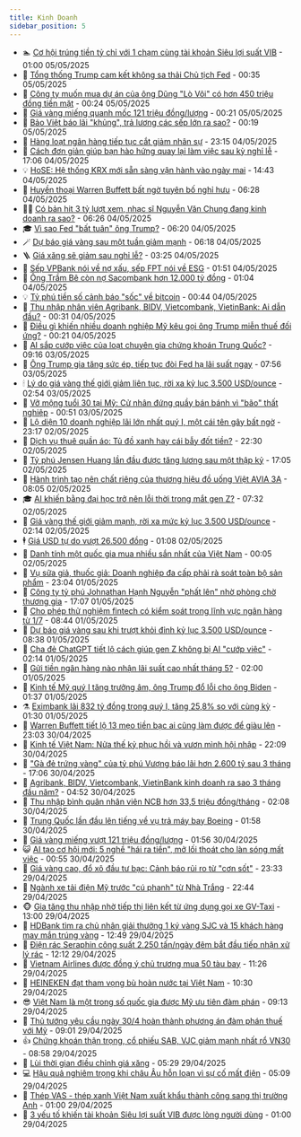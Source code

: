 ```yaml
---
title: Kinh Doanh
sidebar_position: 5
---
```


<!-- dantri-kinh-doanh:START -->
- 🏊 [Cơ hội trúng tiền tỷ chỉ với 1 chạm cùng tài khoản Siêu lợi suất VIB](https://dantri.com.vn/kinh-doanh/co-hoi-trung-tien-ty-chi-voi-1-cham-cung-tai-khoan-sieu-loi-suat-vib-20250504165451526.htm) - 01:00 05/05/2025
- 🦆 [Tổng thống Trump cam kết không sa thải Chủ tịch Fed](https://dantri.com.vn/the-gioi/tong-thong-trump-cam-ket-khong-sa-thai-chu-tich-fed-20250504221904519.htm) - 00:35 05/05/2025
- 🦄 [Công ty muốn mua dự án của ông Dũng &quot;Lò Vôi&quot; có hơn 450 triệu đồng tiền mặt](https://dantri.com.vn/kinh-doanh/cong-ty-muon-mua-du-an-cua-ong-dung-lo-voi-co-hon-450-trieu-dong-tien-mat-20250505065046925.htm) - 00:24 05/05/2025
- 🌝 [Giá vàng miếng quanh mốc 121 triệu đồng/lượng](https://dantri.com.vn/kinh-doanh/gia-vang-mieng-quanh-moc-121-trieu-dongluong-20250505070618948.htm) - 00:21 05/05/2025
- 💃 [Bảo Việt báo lãi &quot;khủng&quot;, trả lương các sếp lớn ra sao?](https://dantri.com.vn/kinh-doanh/bao-viet-bao-lai-khung-tra-luong-cac-sep-lon-ra-sao-20250503202837391.htm) - 00:19 05/05/2025
- 🦏 [Hàng loạt ngân hàng tiếp tục cắt giảm nhân sự](https://dantri.com.vn/kinh-doanh/hang-loat-ngan-hang-tiep-tuc-cat-giam-nhan-su-20250504153730464.htm) - 23:15 04/05/2025
- 🦩 [Cách đơn giản giúp bạn hào hứng quay lại làm việc sau kỳ nghỉ lễ](https://dantri.com.vn/kinh-doanh/cach-don-gian-giup-ban-hao-hung-quay-lai-lam-viec-sau-ky-nghi-le-20250504124245882.htm) - 17:06 04/05/2025
- 💡 [HoSE: Hệ thống KRX mới sẵn sàng vận hành vào ngày mai](https://dantri.com.vn/kinh-doanh/hose-he-thong-krx-moi-san-sang-van-hanh-vao-ngay-mai-20250504211557040.htm) - 14:43 04/05/2025
- 🌊 [Huyền thoại Warren Buffett bất ngờ tuyên bố nghỉ hưu](https://dantri.com.vn/kinh-doanh/huyen-thoai-warren-buffett-bat-ngo-tuyen-bo-nghi-huu-20250504122454669.htm) - 06:28 04/05/2025
- 🧑‍💻 [Có bản hit 3 tỷ lượt xem, nhạc sĩ Nguyễn Văn Chung đang kinh doanh ra sao?](https://dantri.com.vn/kinh-doanh/co-ban-hit-3-ty-luot-xem-nhac-si-nguyen-van-chung-dang-kinh-doanh-ra-sao-20250504091142516.htm) - 06:26 04/05/2025
- 🎓 [Vì sao Fed &quot;bất tuân&quot; ông Trump?](https://dantri.com.vn/kinh-doanh/vi-sao-fed-bat-tuan-ong-trump-20250503233546557.htm) - 06:20 04/05/2025
- 🪄 [Dự báo giá vàng sau một tuần giảm mạnh](https://dantri.com.vn/kinh-doanh/du-bao-gia-vang-sau-mot-tuan-giam-manh-20250503201642738.htm) - 06:18 04/05/2025
- 🪜 [Giá xăng sẽ giảm sau nghỉ lễ?](https://dantri.com.vn/kinh-doanh/gia-xang-se-giam-sau-nghi-le-20250504100309843.htm) - 03:25 04/05/2025
- 🦄 [Sếp VPBank nói về nợ xấu, sếp FPT nói về ESG](https://dantri.com.vn/kinh-doanh/sep-vpbank-noi-ve-no-xau-sep-fpt-noi-ve-esg-20250504081603087.htm) - 01:51 04/05/2025
- 💯 [Ông Trầm Bê còn nợ Sacombank hơn 12.000 tỷ đồng](https://dantri.com.vn/kinh-doanh/ong-tram-be-con-no-sacombank-hon-12000-ty-dong-20250504023445292.htm) - 01:04 04/05/2025
- 💡 [Tỷ phú tiền số cảnh báo &quot;sốc&quot; về bitcoin](https://dantri.com.vn/kinh-doanh/ty-phu-tien-so-canh-bao-soc-ve-bitcoin-20250503101026671.htm) - 00:44 04/05/2025
- 🧰 [Thu nhập nhân viên Agribank, BIDV, Vietcombank, VietinBank: Ai dẫn đầu?](https://dantri.com.vn/kinh-doanh/thu-nhap-nhan-vien-agribank-bidv-vietcombank-vietinbank-ai-dan-dau-20250503002312422.htm) - 00:31 04/05/2025
- 🎊 [Điều gì khiến nhiều doanh nghiệp Mỹ kêu gọi ông Trump miễn thuế đối ứng?](https://dantri.com.vn/kinh-doanh/dieu-gi-khien-nhieu-doanh-nghiep-my-keu-goi-ong-trump-mien-thue-doi-ung-20250503211727878.htm) - 00:21 04/05/2025
- 🔭 [AI sắp cướp việc của loạt chuyên gia chứng khoán Trung Quốc?](https://dantri.com.vn/kinh-doanh/ai-sap-cuop-viec-cua-loat-chuyen-gia-chung-khoan-trung-quoc-20250313110619012.htm) - 09:16 03/05/2025
- 💼 [Ông Trump gia tăng sức ép, tiếp tục đòi Fed hạ lãi suất ngay](https://dantri.com.vn/kinh-doanh/ong-trump-gia-tang-suc-ep-tiep-tuc-doi-fed-ha-lai-suat-ngay-20250503144656694.htm) - 07:56 03/05/2025
- 🕯 [Lý do giá vàng thế giới giảm liên tục, rời xa kỷ lục 3.500 USD/ounce](https://dantri.com.vn/kinh-doanh/ly-do-gia-vang-the-gioi-giam-lien-tuc-roi-xa-ky-luc-3500-usdounce-20250503005703510.htm) - 02:54 03/05/2025
- 🫣 [Vỡ mộng tuổi 30 tại Mỹ: Cử nhân đứng quầy bán bánh vì &quot;bão&quot; thất nghiệp](https://dantri.com.vn/kinh-doanh/vo-mong-tuoi-30-tai-my-cu-nhan-dung-quay-ban-banh-vi-bao-that-nghiep-20250429220607518.htm) - 00:51 03/05/2025
- 🤠 [Lộ diện 10 doanh nghiệp lãi lớn nhất quý I, một cái tên gây bất ngờ](https://dantri.com.vn/kinh-doanh/lo-dien-10-doanh-nghiep-lai-lon-nhat-quy-i-mot-cai-ten-gay-bat-ngo-20250502183423371.htm) - 23:17 02/05/2025
- 🌈 [Dịch vụ thuê quần áo: Tủ đồ xanh hay cái bẫy đốt tiền?](https://dantri.com.vn/kinh-doanh/dich-vu-thue-quan-ao-tu-do-xanh-hay-cai-bay-dot-tien-20250502000531262.htm) - 22:30 02/05/2025
- 🦅 [Tỷ phú Jensen Huang lần đầu được tăng lương sau một thập kỷ](https://dantri.com.vn/kinh-doanh/ty-phu-jensen-huang-lan-dau-duoc-tang-luong-sau-mot-thap-ky-20250502171026160.htm) - 17:05 02/05/2025
- 🌁 [Hành trình tạo nên chất riêng của thương hiệu đồ uống Việt AVIA 3A](https://dantri.com.vn/kinh-doanh/hanh-trinh-tao-nen-chat-rieng-cua-thuong-hieu-do-uong-viet-avia-3a-20250502142727673.htm) - 08:05 02/05/2025
- 🎓 [AI khiến bằng đại học trở nên lỗi thời trong mắt gen Z?](https://dantri.com.vn/kinh-doanh/ai-khien-bang-dai-hoc-tro-nen-loi-thoi-trong-mat-gen-z-20250428195859850.htm) - 07:32 02/05/2025
- 📝 [Giá vàng thế giới giảm mạnh, rời xa mức kỷ lục 3.500 USD/ounce](https://dantri.com.vn/kinh-doanh/gia-vang-the-gioi-giam-manh-roi-xa-muc-ky-luc-3500-usdounce-20250501234110694.htm) - 02:14 02/05/2025
- 🕴 [Giá USD tự do vượt 26.500 đồng](https://dantri.com.vn/kinh-doanh/gia-usd-tu-do-vuot-26500-dong-20250501230642937.htm) - 01:08 02/05/2025
- 🧰 [Danh tính một quốc gia mua nhiều sắn nhất của Việt Nam](https://dantri.com.vn/kinh-doanh/danh-tinh-mot-quoc-gia-mua-nhieu-san-nhat-cua-viet-nam-20250501224638649.htm) - 00:05 02/05/2025
- 🤖 [Vụ sữa giả, thuốc giả: Doanh nghiệp đa cấp phải rà soát toàn bộ sản phẩm](https://dantri.com.vn/kinh-doanh/vu-sua-gia-thuoc-gia-doanh-nghiep-da-cap-phai-ra-soat-toan-bo-san-pham-20250501230107647.htm) - 23:04 01/05/2025
- 🤠 [Công ty tỷ phú Johnathan Hạnh Nguyễn &quot;phất lên&quot; nhờ phòng chờ thương gia](https://dantri.com.vn/kinh-doanh/cong-ty-ty-phu-johnathan-hanh-nguyen-phat-len-nho-phong-cho-thuong-gia-20250501065627284.htm) - 17:07 01/05/2025
- 🌮 [Cho phép thử nghiệm fintech có kiểm soát trong lĩnh vực ngân hàng từ  1/7](https://dantri.com.vn/kinh-doanh/cho-phep-thu-nghiem-fintech-co-kiem-soat-trong-linh-vuc-ngan-hang-tu-17-20250501103153210.htm) - 08:44 01/05/2025
- 🦄 [Dự báo giá vàng sau khi trượt khỏi đỉnh kỷ lục 3.500 USD/ounce](https://dantri.com.vn/kinh-doanh/du-bao-gia-vang-sau-khi-truot-khoi-dinh-ky-luc-3500-usdounce-20250501010708814.htm) - 08:38 01/05/2025
- 👺 [Cha đẻ ChatGPT tiết lộ cách giúp gen Z không bị AI &quot;cướp việc&quot;](https://dantri.com.vn/kinh-doanh/cha-de-chatgpt-tiet-lo-cach-giup-gen-z-khong-bi-ai-cuop-viec-20250429162752102.htm) - 02:14 01/05/2025
- 🤗 [Gửi tiền ngân hàng nào nhận lãi suất cao nhất tháng 5?](https://dantri.com.vn/kinh-doanh/gui-tien-ngan-hang-nao-nhan-lai-suat-cao-nhat-thang-5-20250501003034495.htm) - 02:00 01/05/2025
- 💪 [Kinh tế Mỹ quý I tăng trưởng âm, ông Trump đổ lỗi cho ông Biden](https://dantri.com.vn/kinh-doanh/kinh-te-my-quy-i-tang-truong-am-ong-trump-do-loi-cho-ong-biden-20250501024905305.htm) - 01:37 01/05/2025
- ⚗️ [Eximbank lãi 832 tỷ đồng trong quý I, tăng 25,8% so với cùng kỳ](https://dantri.com.vn/kinh-doanh/eximbank-lai-832-ty-dong-trong-quy-i-tang-258-so-voi-cung-ky-20250430201246732.htm) - 01:30 01/05/2025
- 🧠 [Warren Buffett tiết lộ 13 mẹo tiền bạc ai cũng làm được để giàu lên](https://dantri.com.vn/kinh-doanh/warren-buffett-tiet-lo-13-meo-tien-bac-ai-cung-lam-duoc-de-giau-len-20250429224252223.htm) - 23:03 30/04/2025
- 🗽 [Kinh tế Việt Nam: Nửa thế kỷ phục hồi và vươn mình hội nhập](https://dantri.com.vn/kinh-doanh/kinh-te-viet-nam-nua-the-ky-phuc-hoi-va-vuon-minh-hoi-nhap-20250429090928341.htm) - 22:09 30/04/2025
- 🫣 [&quot;Gà đẻ trứng vàng&quot; của tỷ phú Vượng báo lãi hơn 2.600 tỷ sau 3 tháng](https://dantri.com.vn/kinh-doanh/ga-de-trung-vang-cua-ty-phu-vuong-bao-lai-hon-2600-ty-sau-3-thang-20250430154640622.htm) - 17:06 30/04/2025
- 🫣 [Agribank, BIDV, Vietcombank, VietinBank kinh doanh ra sao 3 tháng đầu năm?](https://dantri.com.vn/kinh-doanh/agribank-bidv-vietcombank-vietinbank-kinh-doanh-ra-sao-3-thang-dau-nam-20250430094914130.htm) - 04:52 30/04/2025
- 🫣 [Thu nhập bình quân nhân viên NCB hơn 33,5 triệu đồng/tháng](https://dantri.com.vn/kinh-doanh/thu-nhap-binh-quan-nhan-vien-ncb-hon-335-trieu-dongthang-20250430013211191.htm) - 02:08 30/04/2025
- 💂 [Trung Quốc lần đầu lên tiếng về vụ trả máy bay Boeing](https://dantri.com.vn/kinh-doanh/trung-quoc-lan-dau-len-tieng-ve-vu-tra-may-bay-boeing-20250429230857975.htm) - 01:58 30/04/2025
- 💫 [Giá vàng miếng vượt 121 triệu đồng/lượng](https://dantri.com.vn/kinh-doanh/gia-vang-mieng-vuot-121-trieu-dongluong-20250430065516541.htm) - 01:56 30/04/2025
- 😺 [AI tạo cơ hội mới: 5 nghề &quot;hái ra tiền&quot;, mở lối thoát cho làn sóng mất việc](https://dantri.com.vn/kinh-doanh/ai-tao-co-hoi-moi-5-nghe-hai-ra-tien-mo-loi-thoat-cho-lan-song-mat-viec-20250428125018537.htm) - 00:55 30/04/2025
- 🦆 [Giá vàng cao, đổ xô đầu tư bạc: Cảnh báo rủi ro từ &quot;cơn sốt&quot;](https://dantri.com.vn/kinh-doanh/gia-vang-cao-do-xo-dau-tu-bac-canh-bao-rui-ro-tu-con-sot-20250429012633360.htm) - 23:33 29/04/2025
- 👀 [Ngành xe tải điện Mỹ trước &quot;cú phanh&quot; từ Nhà Trắng](https://dantri.com.vn/kinh-doanh/nganh-xe-tai-dien-my-truoc-cu-phanh-tu-nha-trang-20250425102541206.htm) - 22:44 29/04/2025
- 🐵 [Gia tăng thu nhập nhờ tiếp thị liên kết từ ứng dụng gọi xe GV-Taxi](https://dantri.com.vn/kinh-doanh/gia-tang-thu-nhap-nho-tiep-thi-lien-ket-tu-ung-dung-goi-xe-gv-taxi-20250429154101795.htm) - 13:00 29/04/2025
- 🤖 [HDBank tìm ra chủ nhân giải thưởng 1 ký vàng SJC và 15 khách hàng may mắn trúng vàng](https://dantri.com.vn/kinh-doanh/hdbank-tim-ra-chu-nhan-giai-thuong-1-ky-vang-sjc-va-15-khach-hang-may-man-trung-vang-20250429194920653.htm) - 12:49 29/04/2025
- 💂 [Điện rác Seraphin công suất 2.250 tấn/ngày đêm bắt đầu tiếp nhận xử lý rác](https://dantri.com.vn/kinh-doanh/dien-rac-seraphin-cong-suat-2250-tanngay-dem-bat-dau-tiep-nhan-xu-ly-rac-20250429181055161.htm) - 12:12 29/04/2025
- 🦆 [Vietnam Airlines được đồng ý chủ trương mua 50 tàu bay](https://dantri.com.vn/kinh-doanh/vietnam-airlines-duoc-dong-y-chu-truong-mua-50-tau-bay-20250429173453710.htm) - 11:26 29/04/2025
- 🦅 [HEINEKEN đạt tham vọng bù hoàn nước tại Việt Nam](https://dantri.com.vn/kinh-doanh/heineken-dat-tham-vong-bu-hoan-nuoc-tai-viet-nam-20250429171831649.htm) - 10:30 29/04/2025
- 😎 [Việt Nam là một trong số quốc gia được Mỹ ưu tiên đàm phán](https://dantri.com.vn/kinh-doanh/viet-nam-la-mot-trong-so-quoc-gia-duoc-my-uu-tien-dam-phan-20250429125822751.htm) - 09:13 29/04/2025
- 🐎 [Thủ tướng yêu cầu ngày 30/4 hoàn thành phương án đàm phán thuế với Mỹ](https://dantri.com.vn/kinh-doanh/thu-tuong-yeu-cau-ngay-304-hoan-thanh-phuong-an-dam-phan-thue-voi-my-20250429155941675.htm) - 09:01 29/04/2025
- 👍 [Chứng khoán thận trọng, cổ phiếu SAB, VJC giảm mạnh nhất rổ VN30](https://dantri.com.vn/kinh-doanh/chung-khoan-than-trong-co-phieu-sab-vjc-giam-manh-nhat-ro-vn30-20250429153933587.htm) - 08:58 29/04/2025
- 🦒 [Lùi thời gian điều chỉnh giá xăng](https://dantri.com.vn/kinh-doanh/lui-thoi-gian-dieu-chinh-gia-xang-20250429111912639.htm) - 05:29 29/04/2025
- 💻 [Hậu quả nghiêm trọng khi châu Âu hỗn loạn vì sự cố mất điện](https://dantri.com.vn/kinh-doanh/hau-qua-nghiem-trong-khi-chau-au-hon-loan-vi-su-co-mat-dien-20250429114047641.htm) - 05:09 29/04/2025
- 👺 [Thép VAS - thép xanh Việt Nam xuất khẩu thành công sang thị trường Anh](https://dantri.com.vn/kinh-doanh/thep-vas-thep-xanh-viet-nam-xuat-khau-thanh-cong-sang-thi-truong-anh-20250428180357938.htm) - 01:00 29/04/2025
- 🧐 [3 yếu tố khiến tài khoản Siêu lợi suất VIB được lòng người dùng](https://dantri.com.vn/kinh-doanh/3-yeu-to-khien-tai-khoan-sieu-loi-suat-vib-duoc-long-nguoi-dung-20250427162745869.htm) - 01:00 29/04/2025<!-- dantri-kinh-doanh:END -->
